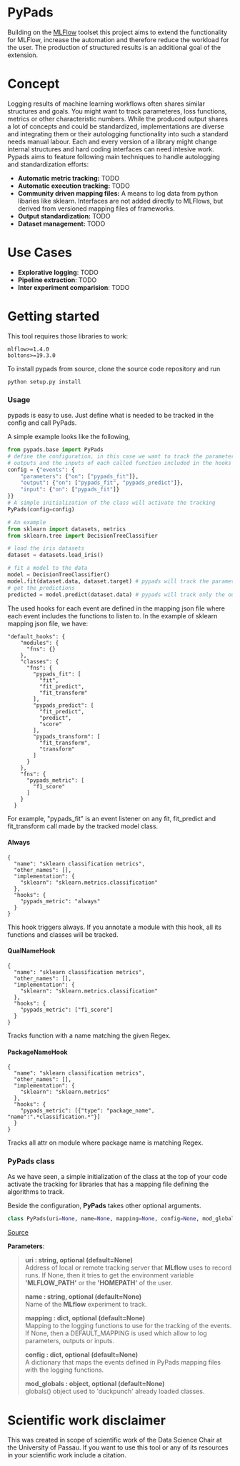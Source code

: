 # PyPads
Building on the [MLFlow](https://github.com/mlflow/mlflow/) toolset this project aims to extend the functionality for MLFlow, increase the automation and therefore reduce the workload for the user. The production of structured results is an additional goal of the extension.

# Concept
Logging results of machine learning workflows often shares similar structures and goals. You might want to track parameteres, loss functions, metrics or other characteristic numbers. While the produced output shares a lot of concepts and could be standardized, implementations are diverse and integrating them or their autologging functionality into such a standard needs manual labour. Each and every version of a library might change internal structures and hard coding interfaces can need intesive work. Pypads aims to feature following main techniques to handle autologging and standardization efforts:
- **Automatic metric tracking:** TODO
- **Automatic execution tracking:** TODO 
- **Community driven mapping files:** A means to log data from python libaries like sklearn. Interfaces are not added directly to MLFlows, but derived from versioned mapping files of frameworks.
- **Output standardization:** TODO
- **Dataset management:** TODO

# Use Cases
- **Explorative logging**: TODO
- **Pipeline extraction**: TODO
- **Inter experiment comparision**: TODO

# Getting started
This tool requires those libraries to work:

    mlflow>=1.4.0
    boltons>=19.3.0
To install pypads from source, clone the source code repository and run
   
    python setup.py install
        
### Usage
pypads is easy to use. Just define what is needed to be tracked in the config and call PyPads.

A simple example looks like the following,
```python
from pypads.base import PyPads
# define the configuration, in this case we want to track the parameters, 
# outputs and the inputs of each called function included in the hooks (pypads_fit, pypads_predict)
config = {"events": {
    "parameters": {"on": ["pypads_fit"]},
    "output": {"on": ["pypads_fit", "pypads_predict"]},
    "input": {"on": ["pypads_fit"]}
}}
# A simple initialization of the class will activate the tracking
PyPads(config=config)

# An example
from sklearn import datasets, metrics
from sklearn.tree import DecisionTreeClassifier

# load the iris datasets
dataset = datasets.load_iris()

# fit a model to the data
model = DecisionTreeClassifier()
model.fit(dataset.data, dataset.target) # pypads will track the parameters, output, and input of the model fit function.
# get the predictions
predicted = model.predict(dataset.data) # pypads will track only the output of the model predict function.
```
        
The used hooks for each event are defined in the mapping json file where each event includes the functions to listen to.
In the example of sklearn mapping json file, we have:

    "default_hooks": {
        "modules": {
          "fns": {}
        },
        "classes": {
          "fns": {
            "pypads_fit": [
              "fit",
              "fit_predict",
              "fit_transform"
            ],
            "pypads_predict": [
              "fit_predict",
              "predict",
              "score"
            ],
            "pypads_transform": [
              "fit_transform",
              "transform"
            ]
          }
        },
        "fns": {
          "pypads_metric": [
            "f1_score"
          ]
        }
      }

For example, "pypads_fit" is an event listener on any fit, fit_predict and fit_transform call made by the tracked model class.

#### Always
    {
      "name": "sklearn classification metrics",
      "other_names": [],
      "implementation": {
        "sklearn": "sklearn.metrics.classification"
      },
      "hooks": {
        "pypads_metric": "always"
      }
    }
This hook triggers always. If you annotate a module with this hook, all its functions and classes will be tracked.

#### QualNameHook
    {
      "name": "sklearn classification metrics",
      "other_names": [],
      "implementation": {
        "sklearn": "sklearn.metrics.classification"
      },
      "hooks": {
        "pypads_metric": ["f1_score"]
      }
    }
Tracks function with a name matching the given Regex.

#### PackageNameHook
    {
      "name": "sklearn classification metrics",
      "other_names": [],
      "implementation": {
        "sklearn": "sklearn.metrics"
      },
      "hooks": {
        "pypads_metric": [{"type": "package_name", "name":".*classification.*"}]
      }
    }
Tracks all attr on module where package name is matching Regex.

### PyPads class
As we have seen, a simple initialization of the class at the top of your code activate the tracking for libraries that has a mapping file defining the algorithms to track.

Beside the configuration, **PyPads** takes other optional arguments.
```python        
class PyPads(uri=None, name=None, mapping=None, config=None, mod_globals=None)
```
[Source](https://github.com/padre-lab-eu/pypads/blob/0cb9f9bd5dff7753f7c47dc691d41edd0426a90a/pypads/base.py#L141)

**Parameters**:
> **uri : string, optional (default=None)** <br> Address of local or remote tracking server that **MLflow** uses to record runs. If None, then it tries to get the environment variable **'MLFLOW_PATH'** or the **'HOMEPATH'** of the user. 
> 
> **name : string, optional (default=None)** <br> Name of the **MLflow** experiment to track.
>
> **mapping : dict, optional (default=None)** <br> Mapping to the logging functions to use for the tracking of the events. If None, then a DEFAULT_MAPPING is used which allow to log parameters, outputs or inputs.
>
> **config : dict, optional (default=None)** <br> A dictionary that maps the events defined in PyPads mapping files with the logging functions.
>
> **mod_globals : object, optional (default=None)** <br> globals() object used to 'duckpunch' already loaded classes.
# Scientific work disclaimer
This was created in scope of scientific work of the Data Science Chair at the University of Passau. If you want to use this tool or any of its resources in your scientific work include a citation.
